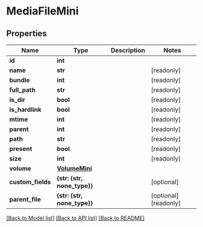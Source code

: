 # MediaFileMini


## Properties

Name | Type | Description | Notes
------------ | ------------- | ------------- | -------------
**id** | **int** |  | 
**name** | **str** |  | [readonly] 
**bundle** | **int** |  | [readonly] 
**full_path** | **str** |  | [readonly] 
**is_dir** | **bool** |  | [readonly] 
**is_hardlink** | **bool** |  | [readonly] 
**mtime** | **int** |  | [readonly] 
**parent** | **int** |  | [readonly] 
**path** | **str** |  | [readonly] 
**present** | **bool** |  | [readonly] 
**size** | **int** |  | [readonly] 
**volume** | [**VolumeMini**](VolumeMini.md) |  | 
**custom_fields** | **{str: (str, none_type)}** |  | [optional] 
**parent_file** | **{str: (str, none_type)}** |  | [optional] [readonly] 

[[Back to Model list]](../#documentation-for-models) [[Back to API list]](../#documentation-for-api-endpoints) [[Back to README]](../)


